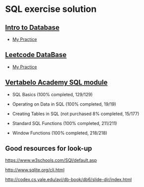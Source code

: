 # SQL exercise solution

## [Intro to Database](https://lagunita.stanford.edu/courses/Engineering/db/2014_1/about)
* [My Practice](https://github.com/wangruinju/SQL_Resources/blob/master/Stanford%20SQL%20practice/SQL%20exercise.Rmd)

## [Leetcode DataBase](https://leetcode.com/problemset/database/)
* [My Practice](https://github.com/wangruinju/SQL_Resources/blob/master/Leetcode%20SQL%20practice/SQL.md)

## [Vertabelo Academy SQL module](https://academy.vertabelo.com/)

* SQL Basics (100% completed, 129/129)

* Operating on Data in SQL (100% completed, 19/19)

* Creating Tables in SQL (not purchased 8% completed, 15/177)

* Standard SQL Functions (100% completed, 211/211)

* Window Functions (100% completed, 218/218)

## Good resources for look-up

https://www.w3schools.com/SQl/default.asp

http://www.sqlite.org/cli.html

http://codex.cs.yale.edu/avi/db-book/db6/slide-dir/index.html